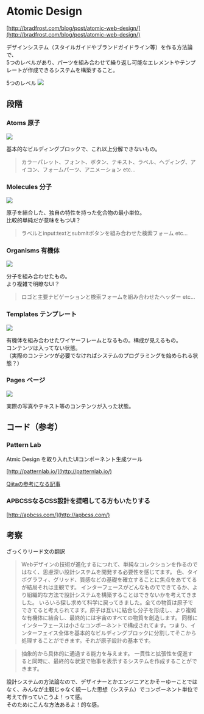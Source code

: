 # Atomic Design

[http://bradfrost.com/blog/post/atomic-web-design/](http://bradfrost.com/blog/post/atomic-web-design/)

デザインシステム（スタイルガイドやブランドガイドライン等）を作る方法論で、  
5つのレベルがあり、パーツを組み合わせて繰り返し可能なエレメントやテンプレートが作成できるシステムを構築すること。


5つのレベル 
![](https://github.com/neos-t-inaba/atmic-design/_readme/img/compressed/atomic-design.img.stage.png)


## 段階

###  Atoms 原子

![](https://github.com/neos-t-inaba/atmic-design/_readme/img/compressed/atomic-design.img.atoms.png)

基本的なビルディングブロックで、これ以上分解できないもの。

> カラーパレット、フォント、ボタン、テキスト、ラベル、ヘディング、アイコン、フォームパーツ、アニメーション etc...

### Molecules 分子

![](https://github.com/neos-t-inaba/atmic-design/_readme/img/compressed/atomic-design.img.molecules.png)

原子を結合した、独自の特性を持った化合物の最小単位。  
比較的単純だが意味をもつUI？

> ラベルとinput:textとsubmitボタンを組み合わせた検索フォーム etc...

### Organisms 有機体

![](https://github.com/neos-t-inaba/atmic-design/_readme/img/compressed/atomic-design.img.organisms.png)

分子を組み合わせたもの。  
より複雑で明瞭なUI？

> ロゴと主要ナビゲーションと検索フォームを組み合わせたヘッダー etc...

### Templates テンプレート

![](https://github.com/neos-t-inaba/atmic-design/_readme/img/compressed/atomic-design.img.templates.png)

有機体を組み合わせたワイヤーフレームとなるもの。構成が見えるもの。  
コンテンツは入ってない状態。  
（実際のコンテンツが必要でなければシステムのプログラミングを始められる状態？）

### Pages ページ

![](https://github.com/neos-t-inaba/atmic-design/_readme/img/compressed/atomic-design.img.pages.png)

実際の写真やテキスト等のコンテンツが入った状態。


## コード（参考）

### Pattern Lab

Atmic Design を取り入れたUIコンポーネント生成ツール

[http://patternlab.io/](http://patternlab.io/)

[Qiitaの参考になる記事](http://qiita.com/Mwrote/items/3eaed745185364135fa4)

### APBCSSなるCSS設計を提唱してる方もいたりする
[http://apbcss.com/](http://apbcss.com/)


## 考察

ざっくりリード文の翻訳
> Webデザインの技術が進化するにつれて、単純なコレクションを作るのではなく、思慮深い設計システムを開発する必要性を感じてます。
> 色、タイポグラフィ、グリッド、質感などの基礎を確立することに焦点をあててるが結局それは主観です。
> インターフェースがどんなものでできてるか、より組織的な方法で設計システムを構築することはできないかを考えてきました。
> いろいろ探し求めて科学に戻ってきました。全ての物質は原子でできてると考えられてます。原子は互いに結合し分子を形成し、より複雑な有機体に結合し、最終的には宇宙のすべての物質を創造します。
> 同様にインターフェースは小さなコンポーネントで構成されてます。つまり、インターフェイス全体を基本的なビルディングブロックに分割してそこから処理することができます。それが原子設計の基本です。


> 抽象的から具体的に通過する能力を与えます。
> 一貫性と拡張性を促進すると同時に、最終的な状況で物事を表示するシステムを作成することができます。

設計システムの方法論なので、デザイナーとかエンジニアとかそーゆーことではなく、みんなが主観じゃなく統一した思想（システム）でコンポーネント単位で考えて作っていこうよ！って感。  
そのためにこんな方法あるよ！的な感。


